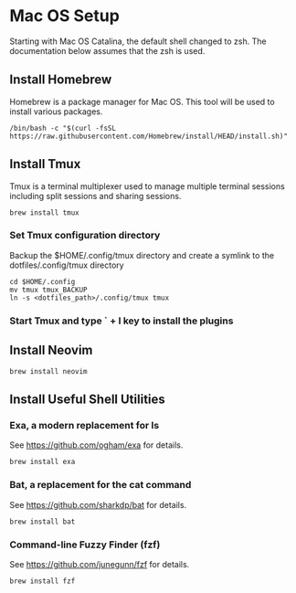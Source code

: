 # Mac OS Setup

Starting with Mac OS Catalina, the default shell changed to zsh. The
documentation below assumes that the zsh is used.

## Install Homebrew

Homebrew is a package manager for Mac OS. This tool will be used to install
various packages.

```
/bin/bash -c "$(curl -fsSL https://raw.githubusercontent.com/Homebrew/install/HEAD/install.sh)"
```

## Install Tmux

Tmux is a terminal multiplexer used to manage multiple terminal sessions
including split sessions and sharing sessions.

```
brew install tmux
```

### Set Tmux configuration directory

Backup the $HOME/.config/tmux directory and create a symlink to the dotfiles/.config/tmux directory

```
cd $HOME/.config
mv tmux tmux_BACKUP
ln -s <dotfiles_path>/.config/tmux tmux
```

### Start Tmux and type ` + I key to install the plugins

## Install Neovim

```
brew install neovim
```

## Install Useful Shell Utilities

### Exa, a modern replacement for ls

See https://github.com/ogham/exa for details.

```
brew install exa
```

### Bat, a replacement for the cat command

See https://github.com/sharkdp/bat for details.

```
brew install bat
```

### Command-line Fuzzy Finder (fzf)

See https://github.com/junegunn/fzf for details.

```
brew install fzf
```
